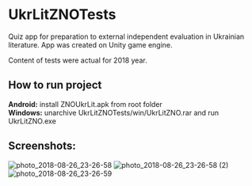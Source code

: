 # UkrLitZNOTests
Quiz app for preparation to external independent evaluation in Ukrainian literature. App was created on Unity game engine.

Content of tests were actual for 2018 year.
 
## How to run project
**Android:** install ZNOUkrLit.apk from root folder  
**Windows:** unarchive UkrLitZNOTests/win/UkrLitZNO.rar and run UkrLitZNO.exe  
  
## Screenshots:
![photo_2018-08-26_23-26-58](https://user-images.githubusercontent.com/45400934/116779733-bc806900-aa80-11eb-90fa-05d51b7c970d.jpg)
![photo_2018-08-26_23-26-58 (2)](https://user-images.githubusercontent.com/45400934/116779735-bdb19600-aa80-11eb-9f82-697c859e44f2.jpg)
![photo_2018-08-26_23-26-59](https://user-images.githubusercontent.com/45400934/116779736-bdb19600-aa80-11eb-88f7-2db36919202d.jpg)
